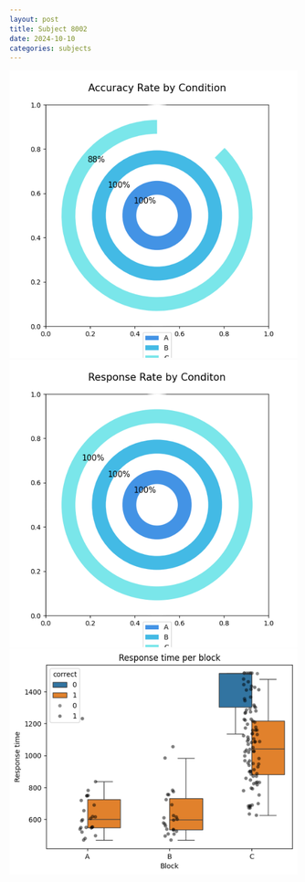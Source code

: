 ```yaml
---
layout: post
title: Subject 8002
date: 2024-10-10
categories: subjects
---
```


![](data/8002/run-9/8002_accuracy_rate.png)
![](data/8002/run-9/8002_response_rate.png)
![](data/8002/run-9/8002_rt.png)
